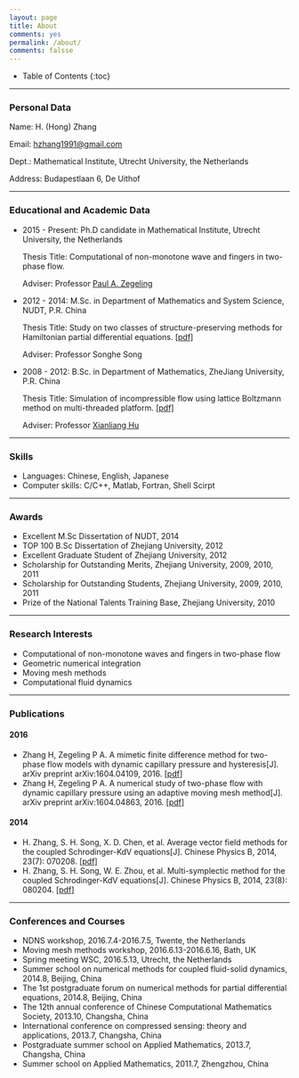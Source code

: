 ```yaml
---
layout: page
title: About 
comments: yes
permalink: /about/
comments: falsse
---
```


* Table of Contents
{:toc}

----

### Personal Data
Name:	H. (Hong) Zhang

Email:	hzhang1991@gmail.com

Dept.:	Mathematical Institute, Utrecht University, the Netherlands

Address:	Budapestlaan 6, De Uithof


----


### Educational and Academic Data
- 2015 - Present: Ph.D candidate in Mathematical Institute, Utrecht University, the Netherlands

	Thesis Title: Computational of non-monotone wave and fingers in two-phase flow. 

	Adviser: Professor [Paul A. Zegeling](https://www.staff.science.uu.nl/~zegel101/)
- 2012 - 2014: M.Sc. in Department of Mathematics and System Science, NUDT, P.R. China 

	Thesis Title: Study on two classes of structure-preserving methods for Hamiltonian partial differential equations. [[pdf]](https://www.researchgate.net/publication/310259257_hamierdunpianweifenfangchengdeliangleibaojiegoufangfayanjiu) 

	Adviser: Professor Songhe Song
- 2008 - 2012: B.Sc. in Department of Mathematics, ZheJiang University, P.R. China

	Thesis Title: Simulation of incompressible flow using lattice Boltzmann method on multi-threaded platform. [[pdf]](https://www.researchgate.net/publication/310261095_duoxian_chengpingtaishang_LB_fangfamo_nibuke_ya_liudong) 

	Adviser: Professor [Xianliang Hu](http://www.math.zju.edu.cn/xlhu/)

---

### Skills
- Languages: Chinese, English, Japanese
- Computer skills: C/C++, Matlab, Fortran, Shell Scirpt

---

### Awards
- Excellent M.Sc Dissertation of NUDT, 2014
- TOP 100 B.Sc Dissertation of Zhejiang University, 2012
- Excellent Graduate Student of Zhejiang University, 2012
- Scholarship for Outstanding Merits, Zhejiang University, 2009, 2010, 2011
- Scholarship for Outstanding Students, Zhejiang University, 2009, 2010, 2011
- Prize of the National Talents Training Base, Zhejiang University, 2010

---

### Research Interests
- Computational of non-monotone waves and fingers in two-phase flow
- Geometric numerical integration
- Moving mesh methods
- Computational fluid dynamics

---

### Publications

#### 2016
- Zhang H, Zegeling P A. A mimetic finite difference method for two-phase flow models with dynamic capillary pressure and hysteresis[J]. arXiv preprint arXiv:1604.04109, 2016. [[pdf]](https://arxiv.org/abs/1604.04109) 
- Zhang H, Zegeling P A. A numerical study of two-phase flow with dynamic capillary pressure using an adaptive moving mesh method[J]. arXiv preprint arXiv:1604.04863, 2016. [[pdf]](https://arxiv.org/abs/1604.04863)

#### 2014
- H. Zhang, S. H. Song, X. D. Chen, et al. Average vector field methods for the coupled Schrodinger-KdV equations[J]. Chinese Physics B, 2014, 23(7): 070208. [[pdf]](http://iopscience.iop.org/article/10.1088/1674-1056/23/7/070208/meta)
- H. Zhang, S. H. Song, W. E. Zhou, et al. Multi-symplectic method for the coupled Schrodinger-KdV equations[J]. Chinese Physics B, 2014, 23(8): 080204. [[pdf]](http://iopscience.iop.org/article/10.1088/1674-1056/23/8/080204/meta)

---

### Conferences and Courses
- NDNS workshop, 2016.7.4-2016.7.5, Twente, the Netherlands
- Moving mesh methods workshop, 2016.6.13-2016.6.16, Bath, UK
- Spring meeting WSC, 2016.5.13, Utrecht, the Netherlands
- Summer school on numerical methods for coupled fluid-solid dynamics, 2014.8, Beijing, China
- The 1st postgraduate forum on numerical methods for partial differential equations, 2014.8, Beijing, China
- The 12th annual conference of Chinese Computational Mathematics Society, 2013.10, Changsha, China
- International conference on compressed sensing: theory and applications, 2013.7, Changsha, China
- Postgraduate summer school on Applied Mathematics, 2013.7, Changsha, China
- Summer school on Applied Mathematics, 2011.7, Zhengzhou, China



